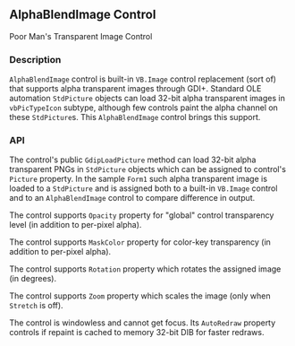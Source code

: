 ## AlphaBlendImage Control

Poor Man's Transparent Image Control

### Description

`AlphaBlendImage` control is built-in `VB.Image` control replacement (sort of) that supports alpha transparent images through GDI+. Standard OLE automation `StdPicture` objects can load 32-bit alpha transparent images in `vbPicTypeIcon` subtype, although few controls paint the alpha channel on these `StdPicture`s. This `AlphaBlendImage` control brings this support.

### API

The control's public `GdipLoadPicture` method can load 32-bit alpha transparent PNGs in `StdPicture` objects which can be assigned to control's `Picture` property. In the sample `Form1` such alpha transparent image is loaded to a `StdPicture` and is assigned both to a built-in `VB.Image` control and to an `AlphaBlendImage` control to compare difference in output.

The control supports `Opacity` property for "global" control transparency level (in addition to per-pixel alpha). 

The control supports `MaskColor` property for color-key transparency (in addition to per-pixel alpha).

The control supports `Rotation` property which rotates the assigned image (in degrees). 

The control supports `Zoom` property which scales the image (only when `Stretch` is off).

The control is windowless and cannot get focus. Its `AutoRedraw` property controls if repaint is cached to memory 32-bit DIB for faster redraws.